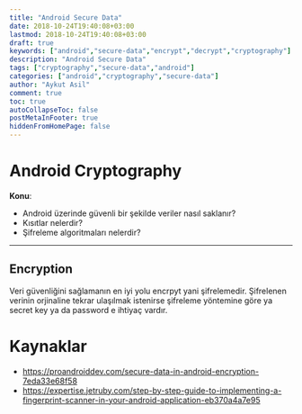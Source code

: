 ```yaml
---
title: "Android Secure Data"
date: 2018-10-24T19:40:08+03:00
lastmod: 2018-10-24T19:40:08+03:00
draft: true
keywords: ["android","secure-data","encrypt","decrypt","cryptography"]
description: "Android Secure Data"
tags: ["cryptography","secure-data","android"]
categories: ["android","cryptography","secure-data"]
author: "Aykut Asil"
comment: true
toc: true
autoCollapseToc: false
postMetaInFooter: true
hiddenFromHomePage: false
---
```


# Android Cryptography

**Konu**:

- Android üzerinde güvenli bir şekilde veriler nasıl saklanır?
- Kısıtlar nelerdir?
- Şifreleme algoritmaları nelerdir?

---

## Encryption

Veri güvenliğini sağlamanın en iyi yolu encrpyt yani şifrelemedir. Şifrelenen verinin orjinaline tekrar ulaşılmak istenirse şifreleme yöntemine göre ya secret key ya da password e ihtiyaç vardır.

# Kaynaklar

- https://proandroiddev.com/secure-data-in-android-encryption-7eda33e68f58
- https://expertise.jetruby.com/step-by-step-guide-to-implementing-a-fingerprint-scanner-in-your-android-application-eb370a4a7e95